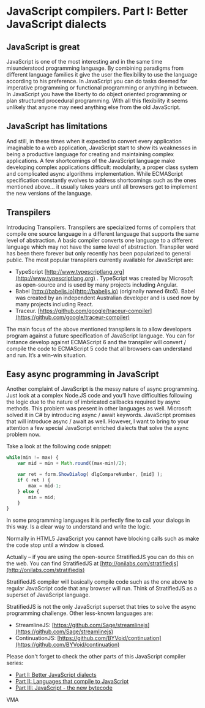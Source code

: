 JavaScript compilers. Part I: Better JavaScript dialects
========================================================


JavaScript is great
-------------------

JavaScript is one of the most interesting and in the same time misunderstood programming language. By combining paradigms from different language families it give the user the flexibility to use the language according to his preference. In JavaScript you can do tasks deemed for imperative programming or functional programming or anything in between. In JavaScript you have the liberty to do object oriented programming or plan structured procedural programming.
With all this flexibility it seems unlikely that anyone may need anything else from the old JavaScript.


JavaScript has limitations
--------------------------

And still, in these times when it expected to convert every application imaginable to a web application, JavaScript start to show its weaknesses in being a productive language for creating and maintaining complex applications.
A few shortcomings of the JavaScript language make developing complex applications difficult: modularity, a proper class system and complicated async algorithms implementation.
While ECMAScript specification constantly evolves to address shortcomings such as the ones mentioned above… it usually takes years until all browsers get to implement the new versions of the language.


Transpilers
-----------

Introducing Transpilers. Transpilers are specialized forms of compilers that compile one source language in a different language that supports the same level of abstraction. A basic compiler converts one language to a different language which may not have the same level of abstraction. Transpiler word has been there forever but only recently has been popularized to general public.
The most popular transpilers currently available for JavaScript are:

- TypeScript [http://www.typescriptlang.org](http://www.typescriptlang.org) . TypeScript was created by Microsoft as open-source and is used by many projects including Angular.
- Babel [http://babeljs.io](http://babeljs.io) (originally named 6to5). Babel was created by an independent Australian developer and is used now by many projects including React.
- Traceur. [https://github.com/google/traceur-compiler](https://github.com/google/traceur-compiler)

The main focus of the above mentioned transpilers is to allow developers program against a future specification of JavaScript language.
You can for instance develop against ECMAScript 6 and the transpiler will convert / compile the code to ECMAScript 5 code that all browsers can understand and run. It’s a win-win situation.


Easy async programming in JavaScript
------------------------------------

Another complaint of JavaScript is the messy nature of async programming. Just look at a complex Node.JS code and you’ll have difficulties following the logic due to the nature of imbricated callbacks required by async methods.
This problem was present in other languages as well. Microsoft solved it in C# by introducing async / await keywords. JavaScript promises that will introduce async / await as well.
However, I want to bring to your attention a few special JavaScript enriched dialects that solve the async problem now.

Take a look at the following code snippet:

```JavaScript
while(min != max) {
	var mid = min + Math.round((max-min)/2);

	var ret = form.ShowDialog( dlgCompareNumber, [mid] );
	if ( ret ) {
		max = mid-1;
	} else {
		min = mid;
	}
}
```

In some programming languages it is perfectly fine to call your dialogs in this way. Is a clear way to understand and write the logic.

Normally in HTML5 JavaScript you cannot have blocking calls such as make the code stop until a window is closed.

Actually – if you are using the open-source StratifiedJS you can do this on the web. You can find StratifiedJS at [http://onilabs.com/stratifiedjs](http://onilabs.com/stratifiedjs)

StratifiedJS compiler will basically compile code such as the one above to regular JavaScript code that any browser will run. Think of StratifiedJS as a superset of JavaScript language.

StratifiedJS is not the only JavaScript superset that tries to solve the async programming challenge. Other less-known languages are:

- StreamlineJS: [https://github.com/Sage/streamlinejs](https://github.com/Sage/streamlinejs)
- ContinuationJS: [https://github.com/BYVoid/continuation](https://github.com/BYVoid/continuation)


Please don't forget to check the other parts of this JavaScript compiler series:

- [Part I: Better JavaScript dialects](http://www.codeavenger.com/2017/02/14/JavaScript-compilers.-Part-I-Better-JavaScript-dialects.html)
- [Part II: Languages that compile to JavaScript](http://www.codeavenger.com/2017/02/14/JavaScript-compilers.-Part-II-Languages-that-compile-to-JavaScript.html)
- [Part III: JavaScript - the new bytecode](http://www.codeavenger.com/2017/02/14/JavaScript-compilers.-Part-III-JavaScript-the-new-bytecode.html)

VMA
